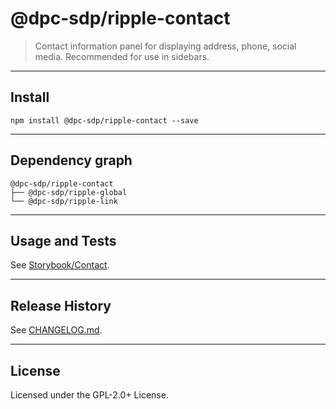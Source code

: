 @dpc-sdp/ripple-contact
============

> Contact information panel for displaying address, phone, social media. Recommended for use in sidebars.


--------------------------------------------------------------------------------


## Install


```shell
npm install @dpc-sdp/ripple-contact --save
```


--------------------------------------------------------------------------------


## Dependency graph

```shell
@dpc-sdp/ripple-contact
├── @dpc-sdp/ripple-global
└── @dpc-sdp/ripple-link
```


--------------------------------------------------------------------------------


## Usage and Tests

See [Storybook/Contact](http://ripple-vic-gov-au-master.lagoon.vicsdp.amazee.io/?selectedKind=Molecules/Contact&selectedStory=Contact).


--------------------------------------------------------------------------------


## Release History

See [CHANGELOG.md](./CHANGELOG.md).


--------------------------------------------------------------------------------


## License

Licensed under the GPL-2.0+ License.


